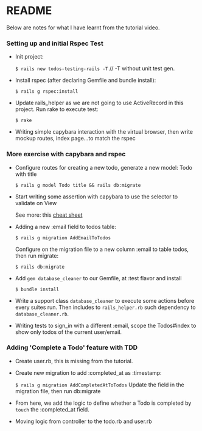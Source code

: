 # README

Below are notes for what I have learnt from the tutorial video.

### Setting up and initial Rspec Test
- Init project:

    `$ rails new todos-testing-rails -T` // -T without unit test gen. 
    
- Install rspec (after declaring Gemfile and bundle install):

    `$ rails g rspec:install`

- Update rails_helper as we are not going to use ActiveRecord in this project. Run rake to execute test:

    `$ rake`

- Writing simple capybara interaction with the virtual browser, then write mockup routes, index page...to match the rspec 

### More exercise with capybara and rspec

- Configure routes for creating a new todo, generate a new model: Todo with title

    `$ rails g model Todo title && rails db:migrate`
    
- Start writing some assertion with capybara to use the selector to validate on View

    See more: this [cheat sheet](https://devhints.io/capybara)
    
- Adding a new :email field to todos table:

    `$ rails g migration AddEmailToTodos`
    
    Configure on the migration file to a new column :email to table todos, then run migrate:
    
    `$ rails db:migrate`
    
- Add `gem database_cleaner` to our Gemfile, at :test flavor and install

    `$ bundle install`
    
- Write a support class `database_cleaner` to execute some actions before every suites run.
Then includes to `rails_helper.rb` such dependency to `database_cleaner.rb`.

- Writing tests to sign_in with a different :email, scope the Todos#index to show only todos of the current user/email.

### Adding 'Complete a Todo' feature with TDD

- Create user.rb, this is missing from the tutorial.

- Create new migration to add :completed_at as :timestamp:

    `$ rails g migration AddCompletedAtToTodos`
    Update the field in the migration file, then run db:migrate
    
- From here, we add the logic to define whether a Todo is completed by `touch` the :completed_at field.

- Moving logic from controller to the todo.rb and user.rb
